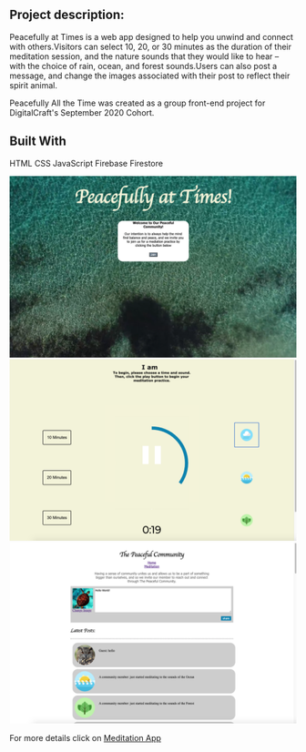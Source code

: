 

## Project description:
Peacefully at Times is a web app designed to help you unwind and connect with others.Visitors can select 10, 20, or 30 minutes as the duration of their meditation session, and the nature sounds that they would like to hear – with the choice of rain, ocean, and forest sounds.Users can also post a message, and change the images associated with their post to reflect their spirit animal.

Peacefully All the Time was created as a group front-end project for DigitalCraft's September 2020 Cohort.

## Built With
HTML
CSS
JavaScript
Firebase Firestore

<img src="images/welcome.png?raw=true"/>

<img src="images/meditation.png?raw=true"/>


<img src="images/community.png?raw=true"/>



For more details click on [Meditation App](https://github.com/kjdonoghue/Meditation-App)
